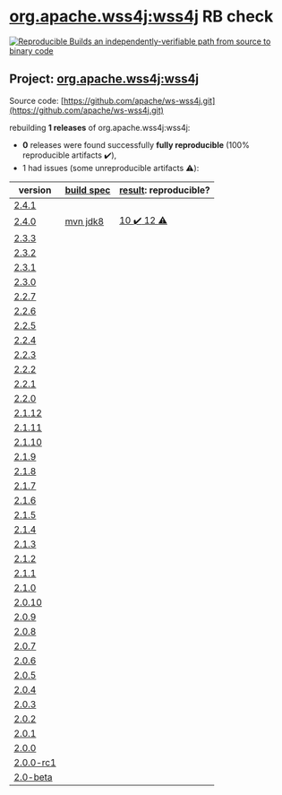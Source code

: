 [org.apache.wss4j:wss4j](https://search.maven.org/artifact/org.apache.wss4j/wss4j/) RB check
=======

[![Reproducible Builds](https://reproducible-builds.org/images/logos/rb.svg) an independently-verifiable path from source to binary code](https://reproducible-builds.org/)

## Project: [org.apache.wss4j:wss4j](https://search.maven.org/artifact/org.apache.wss4j/wss4j/)

Source code: [https://github.com/apache/ws-wss4j.git](https://github.com/apache/ws-wss4j.git)

rebuilding **1 releases** of org.apache.wss4j:wss4j:
- **0** releases were found successfully **fully reproducible** (100% reproducible artifacts :heavy_check_mark:),
- 1 had issues (some unreproducible artifacts :warning:):

| version | [build spec](BUILDSPEC.md) | [result](https://reproducible-builds.org/docs/jvm/): reproducible? |
| -- | --------- | ------ |
| [2.4.1](https://search.maven.org/artifact/org.apache.wayang/wayang/2.4.1/pom) | | |
| [2.4.0](https://search.maven.org/artifact/org.apache.wss4j/wss4j/2.4.0/pom) | [mvn jdk8](wss4j-2.4.0.buildspec) | [10 :heavy_check_mark:  12 :warning:](wss4j-2.4.0.buildcompare) |
| [2.3.3](https://search.maven.org/artifact/org.apache.wss4j/wss4j/2.3.3/pom) | | |
| [2.3.2](https://search.maven.org/artifact/org.apache.wss4j/wss4j/2.3.2/pom) | | |
| [2.3.1](https://search.maven.org/artifact/org.apache.wss4j/wss4j/2.3.1/pom) | | |
| [2.3.0](https://search.maven.org/artifact/org.apache.wss4j/wss4j/2.3.0/pom) | | |
| [2.2.7](https://search.maven.org/artifact/org.apache.wss4j/wss4j/2.2.7/pom) | | |
| [2.2.6](https://search.maven.org/artifact/org.apache.wss4j/wss4j/2.2.6/pom) | | |
| [2.2.5](https://search.maven.org/artifact/org.apache.wss4j/wss4j/2.2.5/pom) | | |
| [2.2.4](https://search.maven.org/artifact/org.apache.wss4j/wss4j/2.2.4/pom) | | |
| [2.2.3](https://search.maven.org/artifact/org.apache.wss4j/wss4j/2.2.3/pom) | | |
| [2.2.2](https://search.maven.org/artifact/org.apache.wss4j/wss4j/2.2.2/pom) | | |
| [2.2.1](https://search.maven.org/artifact/org.apache.wss4j/wss4j/2.2.1/pom) | | |
| [2.2.0](https://search.maven.org/artifact/org.apache.wss4j/wss4j/2.2.0/pom) | | |
| [2.1.12](https://search.maven.org/artifact/org.apache.wss4j/wss4j/2.1.12/pom) | | |
| [2.1.11](https://search.maven.org/artifact/org.apache.wss4j/wss4j/2.1.11/pom) | | |
| [2.1.10](https://search.maven.org/artifact/org.apache.wss4j/wss4j/2.1.10/pom) | | |
| [2.1.9](https://search.maven.org/artifact/org.apache.wss4j/wss4j/2.1.9/pom) | | |
| [2.1.8](https://search.maven.org/artifact/org.apache.wss4j/wss4j/2.1.8/pom) | | |
| [2.1.7](https://search.maven.org/artifact/org.apache.wss4j/wss4j/2.1.7/pom) | | |
| [2.1.6](https://search.maven.org/artifact/org.apache.wss4j/wss4j/2.1.6/pom) | | |
| [2.1.5](https://search.maven.org/artifact/org.apache.wss4j/wss4j/2.1.5/pom) | | |
| [2.1.4](https://search.maven.org/artifact/org.apache.wss4j/wss4j/2.1.4/pom) | | |
| [2.1.3](https://search.maven.org/artifact/org.apache.wss4j/wss4j/2.1.3/pom) | | |
| [2.1.2](https://search.maven.org/artifact/org.apache.wss4j/wss4j/2.1.2/pom) | | |
| [2.1.1](https://search.maven.org/artifact/org.apache.wss4j/wss4j/2.1.1/pom) | | |
| [2.1.0](https://search.maven.org/artifact/org.apache.wss4j/wss4j/2.1.0/pom) | | |
| [2.0.10](https://search.maven.org/artifact/org.apache.wss4j/wss4j/2.0.10/pom) | | |
| [2.0.9](https://search.maven.org/artifact/org.apache.wss4j/wss4j/2.0.9/pom) | | |
| [2.0.8](https://search.maven.org/artifact/org.apache.wss4j/wss4j/2.0.8/pom) | | |
| [2.0.7](https://search.maven.org/artifact/org.apache.wss4j/wss4j/2.0.7/pom) | | |
| [2.0.6](https://search.maven.org/artifact/org.apache.wss4j/wss4j/2.0.6/pom) | | |
| [2.0.5](https://search.maven.org/artifact/org.apache.wss4j/wss4j/2.0.5/pom) | | |
| [2.0.4](https://search.maven.org/artifact/org.apache.wss4j/wss4j/2.0.4/pom) | | |
| [2.0.3](https://search.maven.org/artifact/org.apache.wss4j/wss4j/2.0.3/pom) | | |
| [2.0.2](https://search.maven.org/artifact/org.apache.wss4j/wss4j/2.0.2/pom) | | |
| [2.0.1](https://search.maven.org/artifact/org.apache.wss4j/wss4j/2.0.1/pom) | | |
| [2.0.0](https://search.maven.org/artifact/org.apache.wss4j/wss4j/2.0.0/pom) | | |
| [2.0.0-rc1](https://search.maven.org/artifact/org.apache.wss4j/wss4j/2.0.0-rc1/pom) | | |
| [2.0-beta](https://search.maven.org/artifact/org.apache.wss4j/wss4j/2.0-beta/pom) | | |
